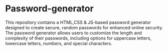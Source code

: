 # Password-generator
This repository contains a HTML,CSS & JS-based password generator designed to create secure, random passwords for enhanced online security. The password generator allows users to customize the length and complexity of their passwords, including options for uppercase letters, lowercase letters, numbers, and special characters.
